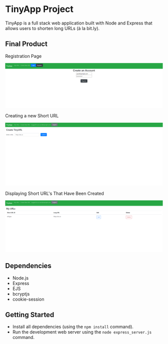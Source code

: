 # TinyApp Project

TinyApp is a full stack web application built with Node and Express that allows users to shorten long URLs (à la bit.ly).

## Final Product

Registration Page

![Registration Page](docs/user_registration.PNG?raw=true "Registration Page")

Creating a new Short URL

!["Create URL Page"](docs/create_url.PNG?raw=true "Create URL Page")

Displaying Short URL's That Have Been Created

![URL List Page](docs/url_list.PNG?raw=true "URL List Page")

## Dependencies

- Node.js
- Express
- EJS
- bcryptjs
- cookie-session

## Getting Started

- Install all dependencies (using the `npm install` command).
- Run the development web server using the `node express_server.js` command.
